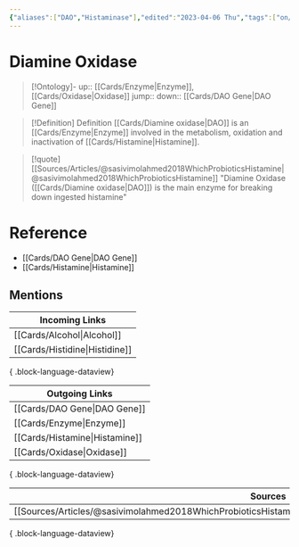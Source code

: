 ```yaml
---
{"aliases":["DAO","Histaminase"],"edited":"2023-04-06 Thu","tags":["on/Science/Biology/Biochemistry"],"date created":"2022-12-03 Sat","dg-publish":true,"permalink":"/cards/diamine-oxidase/","dgPassFrontmatter":true}
---
```


# Diamine Oxidase

> [!Ontology]-
> up:: [[Cards/Enzyme\|Enzyme]], [[Cards/Oxidase\|Oxidase]]
> jump::
> down:: [[Cards/DAO Gene\|DAO Gene]]

> [!Definition] Definition
> [[Cards/Diamine oxidase\|DAO]] is an [[Cards/Enzyme\|Enzyme]] involved in the metabolism, oxidation and inactivation of [[Cards/Histamine\|Histamine]].

> [!quote] [[Sources/Articles/@sasivimolahmed2018WhichProbioticsHistamine\|@sasivimolahmed2018WhichProbioticsHistamine]]
> "Diamine Oxidase ([[Cards/Diamine oxidase\|DAO]]) is the main enzyme for breaking down ingested histamine"

# Reference

- [[Cards/DAO Gene\|DAO Gene]]
- [[Cards/Histamine\|Histamine]]

## Mentions

| Incoming Links                    |
| --------------------------------- |
| [[Cards/Alcohol\|Alcohol]]     |
| [[Cards/Histidine\|Histidine]] |

{ .block-language-dataview}

| Outgoing Links                    |
| --------------------------------- |
| [[Cards/DAO Gene\|DAO Gene]]   |
| [[Cards/Enzyme\|Enzyme]]       |
| [[Cards/Histamine\|Histamine]] |
| [[Cards/Oxidase\|Oxidase]]     |

{ .block-language-dataview}

| Sources                                                                                                          |
| ---------------------------------------------------------------------------------------------------------------- |
| [[Sources/Articles/@sasivimolahmed2018WhichProbioticsHistamine\|@sasivimolahmed2018WhichProbioticsHistamine]] |

{ .block-language-dataview}
